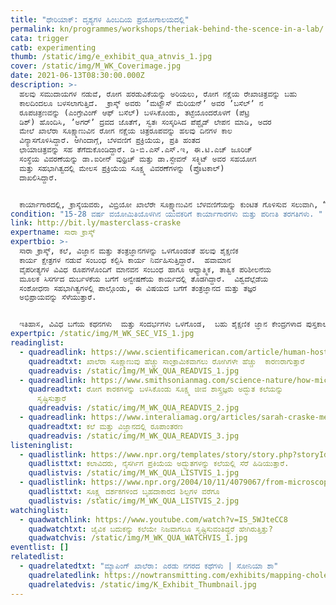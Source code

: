 ```yaml
---
title: "ಥೇರಿಯಾಕ್‌: ದೃಶ್ಯಗಳ ಹಿಂಬದಿಯ ಪ್ರಯೋಗಾಲಯದಲ್ಲಿ"
permalink: kn/programmes/workshops/theriak-behind-the-scence-in-a-lab/
cata: trigger
catb: experimenting
thumb: /static/img/e_exhibit_qua_atnvis_1.jpg
cover: /static/img/M_WK_Coverimage.jpg
date: 2021-06-13T08:30:00.000Z
description: >-
  ಹಲವು ಸಮುದಾಯಗಳ ನಡುವೆ, ರೋಗ ಹರಡುವಿಕೆಯನ್ನು ಅರಿಯಲು, ರೋಗ ನಕ್ಷೆಯ ರೇಖಾಚಿತ್ರವನ್ನು ಬಹು
  ಕಾಲದಿಂದಲೂ ಬಳಸಲಾಗುತ್ತಿದೆ.  ಕ್ರಾಸ್ಕ್ ಅವರು ʼಮಟ್ಹೌಸ್‌ ಮೆರಿಯನ್‌ʼ ಅವರ ʼಬಸೆಲ್‌ʼ ನ
  ರೂಪಚಿತ್ರಣವನ್ನು (ಎಂಗ್ರೇವಿಂಗ್‌ ಆಫ್‌ ಬಸೆಲ್‌) ಬಳಸಿಕೊಂಡು, ತಟ್ಟೆಯೊಂದರೊಳಗೆ (ಪೆಟ್ರಿ
  ಡಿಶ್) ಹೊಂದಿಸಿ, ‌ʼಅಗರ್ʼ ದ್ರವದ ಜೊತೆಗೆ, ಸ್ವತಃ ಸಂಸ್ಕರಿಸಿದ ಪೆಪ್ಟೈಡ್‌ ಲೇಪನ ಮಾಡಿ, ಅದರ
  ಮೇಲೆ ಖಾಲೆರಾ ಸೂಕ್ಷ್ಮಾಣುವಿನ ರೋಗ ನಕ್ಷೆಯ ಚಿತ್ರರೂಪವನ್ನು ಹಲವು ದಿನಗಳ ಕಾಲ
  ವಿನ್ಯಾಸಗೊಳಿಸಿದ್ದಾರೆ. ಆಗಿಂದಾಗ್ಗೆ, ಬೆಳವಣಿಗೆ ಪ್ರಕ್ರಿಯೆಯ, ಪ್ರತಿ ಹಂತದ
  ಛಾಯಾಚಿತ್ರವನ್ನು ಸಹ ತೆಗೆದುಕೊಂಡಿದ್ದಾರೆ. ಡಿ-ಬಿ.ಎಸ್.ಎಸ್.ಇ, ಈ.ಟಿ.ಎಚ್‌ ಜೂರಿಚ್‌
  ಸಂಸ್ಥೆಯ ವಿವರಣೆಯನ್ನು ಡಾ.ಐರೀನ್‌ ವುಥ್ರಿಚ್‌ ಮತ್ತು ಡಾ.ಸ್ಟೇವನ್‌ ಸಕ್ಮಿಟ್‌ ಅವರ ಸಹಯೋಗ 
  ಮತ್ತು ಸಹಭಾಗಿತ್ವದಲ್ಲಿ ಮೇಲಸ ಪ್ರಕ್ರಿಯೆಯ ಸೂಕ್ಷ್ಮ ವಿವರಣೆಗಳನ್ನು (ಪ್ರೊಟಕಾಲ್‌)
  ದಾಖಲಿಸಿದ್ದಾರೆ. 


  ಕಾರ್ಯಾಗಾರದಲ್ಲಿ, ಕ್ರಾಸ್ಕೆಯವರು, ವಿಬ್ರಿಯೋ ಖಾಲೆರೇ ಸೂಕ್ಷ್ಮಾಣುವಿನ ಬೆಳವಣಿಗೆಯನ್ನು ಕುಂಟಿತ ಗೊಳಿಸುವ ಸಲುವಾಗಿ, “ಧೇರಿಯಾಕ್”‌ ಎಂಬ ಕೃತಕ ಪೆಪ್ಟೈಡ್‌ ಅನ್ನು ಸಫಲವಾಗಿ ಸಂಸ್ಕರಿಸಲು  ಅನುಸರಿಸದ ವಿವಿಧ ಹಂತಗಳನ್ನು ವಿವರಿಸಲಿದ್ದಾರೆ.  ಬೆಳ್ಳುಳ್ಳಿಯ ಸಾರ-ರಸವನ್ನು ತಯಾರಿಸುವ ಬಗೆಯನ್ನು ಅರಿಯುವಿರಿ.
condition: "15-28 ವರ್ಷ ವಯೋಮಿತಿಯೊಳಗಿನ ಯುವಕರಿಗೆ ಕಾರ್ಯಾಗಾರಗಳು ಮತ್ತು ಪರಿಣತಿ ತರಗತಿಗಳು. "
link: http://bit.ly/masterclass-craske
expertname: ಸಾರಾ ಕ್ರಾಸ್ಕ್
expertbio: >-
  ಸಾರಾ ಕ್ರಾಸ್ಕ್, ಕಲೆ, ವಿಜ್ಞಾನ ಮತ್ತು ತಂತ್ರಜ್ಞಾನಗಳನ್ನು ಒಳಗೊಂಡಂತೆ ಹಲವು ಶೈಕ್ಷಣಿಕ
  ಕಾರ್ಯ ಕ್ಷೇತ್ರಗಳ ನಡುವೆ ಸಂಬಂಧ ಕಲ್ಪಿಸಿ ಕಾರ್ಯ ನಿರ್ವಹಿಸುತ್ತಿದ್ದಾರೆ.  ಹವಾಮಾನ
  ವೈಪರೀತ್ಯಗಳ ವಿವಿಧ ರೂಪಗಳೊಂದಿಗೆ ಮಾನವನ ಸಂಬಂಧ ಹಾಗೂ ಆಧ್ಯಾತ್ಮಿಕ, ತಾತ್ವಿಕ ಪರಿಶೀಲನೆಯ
  ಮೂಲಕ ಸಿಸರ್ಗದ ದುರ್ಬಳಕೆಯ ಬಗೆಗೆ ಅನ್ವೇಷಣೆಯ ಕಾರ್ಯದಲ್ಲಿ ತೊಡಗಿದ್ದಾರೆ.  ವಿಶ್ವದೆಲ್ಲೆಡೆಯ
  ಸಂಶೋಧನಾ ಸಹಭಾಗಿತ್ವಗಳಲ್ಲಿ ಪಾಲ್ಗೊಂಡು, ಈ ವಿಷಯದ ಬಗೆಗೆ ತಂತ್ರಜ್ಞಾನದ ಮತ್ತು ತಜ್ಞರ
  ಅಭಿಪ್ರಾಯವನ್ನು ಸೆಳೆಯುತ್ತಾರೆ.  


  ಇತಿಹಾಸ, ವಿವಿಧ ಬಗೆಯ ಕಥನಗಳು  ಮತ್ತು ಸಂದರ್ಭಗಳು ಒಳಗೊಂಡ,  ಬಹು ಶೈಕ್ಷಣಿಕ ಜ್ಞಾನ ಕೇಂದ್ರಗಳಾದ ಪುಸ್ತಕಾಲಯಗಳು, ಪ್ರದರ್ಶನಾಲಯಗಳು ಮತ್ತು ಪ್ರಯೋಗಾಲಯಗಳಲ್ಲಿ ಕ್ರಾಸ್ಕೆ ಪ್ರದರ್ಶಗಳನ್ನು ಹಮ್ಮಿಕೊಳ್ಳುತ್ತಾರೆ.  ಸಮೃದ್ಧ ಗ್ಯಾಲರಿಗಳು, ಅವುಗಳ ಪರಿಸರ ಮತ್ತು ಭವನಗಳು,  ಇವರ ಕಾರ್ಯಕ್ಕೆ ಪೂರಕವಾದ ಸಂರಚನಾತ್ಮಕ ಭಾಗಗಳಾಗಿ ತೋರುತ್ತವೆ.
expertpic: /static/img/M_WK_SEC_VIS_1.jpg
readinglist:
  - quadreadlink: https://www.scientificamerican.com/article/human-hosts-help-cholera/
    quadreadtxt: ಖಾಲೆರಾ ಸೂಕ್ಷ್ಮಾಣುವು ಹೆಚ್ಚು ಸಾಂಕ್ರಾಮಿಕವಾಗಲು ರೋಗಿಗಳೇ ಹೆಚ್ಚು  ಕಾರಣರಾಗುತ್ತಾರೆ
    quadreadvis: /static/img/M_WK_QUA_READVIS_1.jpg
  - quadreadlink: https://www.smithsonianmag.com/science-nature/how-microbiologists-craft-stunning-art-using-pathogens-180977261/
    quadreadtxt: ರೋಗ ಕಾರಕಗಳನ್ನು ಬಳಸಿಕೊಂಡು ಸೂಕ್ಷ್ಮ ಜೀವ ಶಾಸ್ತ್ರಜ್ಞರು ಅದ್ಭುತ ಕಲೆಯನ್ನು
      ಸೃಷ್ಟಿಸುತ್ತಾರೆ
    quadreadvis: /static/img/M_WK_QUA_READVIS_2.jpg
  - quadreadlink: https://www.interaliamag.org/articles/sarah-craske-metamorphoses-in-art-science/
    quadreadtxt: ಕಲೆ ಮತ್ತು ವಿಜ್ಞಾನದಲ್ಲಿ ರೂಪಾಂತರಣ
    quadreadvis: /static/img/M_WK_QUA_READVIS_3.jpg
listeninglist:
  - quadlistlink: https://www.npr.org/templates/story/story.php?storyId=4524673
    quadlisttxt: ಕಲಾವಿದರು, ನೈಸರ್ಗಿಗ ಪ್ರಕಿಯೆಯ ಅದ್ಭುತಗಳನ್ನು ಕಲೆಯಲ್ಲಿ ಸೆರೆ ಹಿಡಿಯುತ್ತಾರೆ.
    quadlistvis: /static/img/M_WK_QUA_LISTVIS_1.jpg
  - quadlistlink: https://www.npr.org/2004/10/11/4079067/from-microscopes-to-large-scale-sculpture
    quadlisttxt: ಸೂಕ್ಷ್ಮ ದರ್ಶಕಗಳಿಂದ ಬೃಹದಾಕಾರದ ಶಿಲ್ಪಗಳ ವರೆಗೂ
    quadlistvis: /static/img/M_WK_QUA_LISTVIS_2.jpg
watchinglist:
  - quadwatchlink: https://www.youtube.com/watch?v=IS_5WJteCC8
    quadwatchtxt: ಜೈವಿಕ ಬದುಕನ್ನು ಕಲೆಯೇ ನಿಜವಾಗಲೂ ಸೃಷ್ಟಿಸುವಂತಿದ್ದರೆ ಹೇಗಿರುತ್ತಿತ್ತು?
    quadwatchvis: /static/img/M_WK_QUA_WATCHVIS_1.jpg
eventlist: []
relatedlist:
  - quadrelatedtxt: "ಮ್ಯಾಪಿಂಗ್‌ ಖಾಲೆರಾ: ಎರಡು ನಗರದ ಕಥೆಗಳು | ಸೋನಿಯಾ ಶಾ"
    quadrelatedlink: https://nowtransmitting.com/exhibits/mapping-cholera/
    quadrelatedvis: /static/img/K_Exhibit_Thumbnail.jpg
---
```

